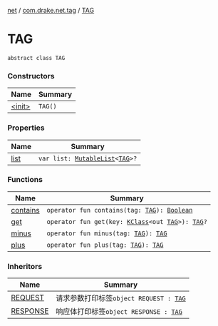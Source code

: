 [net](../../index.md) / [com.drake.net.tag](../index.md) / [TAG](./index.md)

# TAG

`abstract class TAG`

### Constructors

| Name | Summary |
|---|---|
| [&lt;init&gt;](-init-.md) | `TAG()` |

### Properties

| Name | Summary |
|---|---|
| [list](list.md) | `var list: `[`MutableList`](https://kotlinlang.org/api/latest/jvm/stdlib/kotlin.collections/-mutable-list/index.html)`<`[`TAG`](./index.md)`>?` |

### Functions

| Name | Summary |
|---|---|
| [contains](contains.md) | `operator fun contains(tag: `[`TAG`](./index.md)`): `[`Boolean`](https://kotlinlang.org/api/latest/jvm/stdlib/kotlin/-boolean/index.html) |
| [get](get.md) | `operator fun get(key: `[`KClass`](https://kotlinlang.org/api/latest/jvm/stdlib/kotlin.reflect/-k-class/index.html)`<out `[`TAG`](./index.md)`>): `[`TAG`](./index.md)`?` |
| [minus](minus.md) | `operator fun minus(tag: `[`TAG`](./index.md)`): `[`TAG`](./index.md) |
| [plus](plus.md) | `operator fun plus(tag: `[`TAG`](./index.md)`): `[`TAG`](./index.md) |

### Inheritors

| Name | Summary |
|---|---|
| [REQUEST](../-r-e-q-u-e-s-t.md) | 请求参数打印标签`object REQUEST : `[`TAG`](./index.md) |
| [RESPONSE](../-r-e-s-p-o-n-s-e.md) | 响应体打印标签`object RESPONSE : `[`TAG`](./index.md) |
